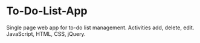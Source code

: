 # To-Do-List-App

Single page web app for to-do list management.
Activities add, delete, edit.
JavaScript, HTML, CSS, jQuery.
